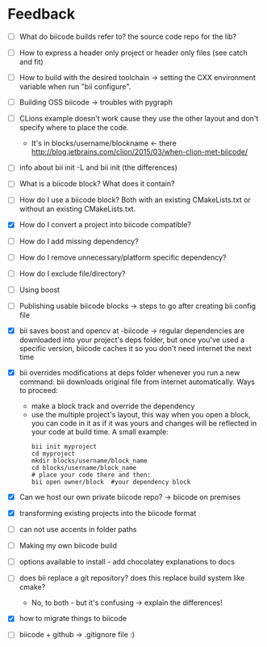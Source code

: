 # Feedback

- [ ] What do biicode builds refer to? the source code repo for the lib? 
- [ ] How to express a header only project or header only files (see catch and fit)
- [ ] How to build with the desired toolchain ->
    setting the CXX environment variable when run "bii configure".
- [ ] Building OSS biicode -> troubles with pygraph
- [ ] CLions example doesn't work cause they use the other layout and don't specify where to place the code.
    + It's in blocks/username/blockname <- there
 http://blog.jetbrains.com/clion/2015/03/when-clion-met-biicode/ 

- [ ] info about bii init -L and bii init (the differences)
- [ ] What is a biicode block? What does it contain?
- [ ] How do I use a biicode block? Both with an existing CMakeLists.txt or without an existing CMakeLists.txt.
- [x] How do I convert a project into biicode compatible? 
- [ ] How do I add missing dependency?
- [ ] How do I remove unnecessary/platform specific dependency?
- [ ] How do I exclude file/directory?
- [ ] Using boost 
- [ ] Publishing usable biicode blocks -> steps to go after creating bii config file
- [x] bii saves boost and opencv at -biicode -> regular dependencies are downloaded into your project's deps folder, but once you've used a specific version, biicode caches it so you don't need internet the next time
- [x] bii overrides modifications at deps folder whenever you run a new command: bii downloads original file from internet automatically. Ways to proceed:
    + make a block track and override the dependency
    + use the multiple project's layout, this way when you open a block, you can code in it as if it was yours and changes will be reflected in your code at build time. 
        A small example:
        ```
        bii init myproject
        cd myproject
        mkdir blocks/username/block_name
        cd blocks/username/block_name 
        # place your code there and then:
        bii open owner/block  #your dependency block
        ```
- [x] Can we host our own private biicode repo? -> biicode on premises
- [x] transforming existing projects into the biicode format
- [ ] can not use accents in folder paths
- [ ] Making my own biicode build 
- [ ] options available to install - add chocolatey explanations to docs
- [ ]  does bii replace a git repository? does this replace build system like cmake?
    + No, to both - but it's confusing -> explain the differences!
- [x]  how to migrate things to biicode
- [ ] biicode + github -> .gitignore file :) 